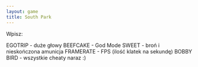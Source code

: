 ```yaml
---
layout: game
title: South Park
---
```


Wpisz:

EGOTRIP		- duże głowy
BEEFCAKE 	- God Mode
SWEET 		- broń i nieskończona amunicja
FRAMERATE 	- FPS (ilość klatek na sekundę)
BOBBY BIRD 	- wszystkie cheaty naraz :)
